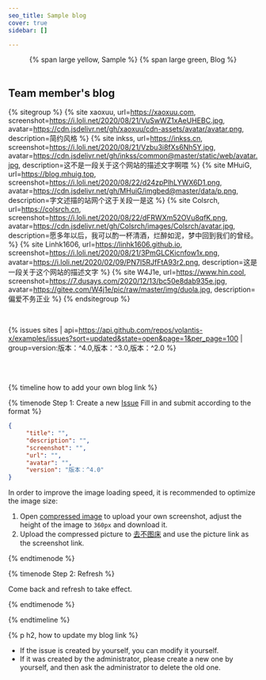 ```yaml
---
seo_title: Sample blog
cover: true
sidebar: []

---
```


<center>
{% span large yellow, Sample %}
{% span large green, Blog %}
</center>
<br>

## Team member's blog

{% sitegroup %}
{% site xaoxuu, url=https://xaoxuu.com, screenshot=https://i.loli.net/2020/08/21/VuSwWZ1xAeUHEBC.jpg, avatar=https://cdn.jsdelivr.net/gh/xaoxuu/cdn-assets/avatar/avatar.png, description=简约风格 %}
{% site inkss, url=https://inkss.cn, screenshot=https://i.loli.net/2020/08/21/Vzbu3i8fXs6Nh5Y.jpg, avatar=https://cdn.jsdelivr.net/gh/inkss/common@master/static/web/avatar.jpg, description=这不是一段关于这个网站的描述文字啊喂 %}
{% site MHuiG, url=https://blog.mhuig.top, screenshot=https://i.loli.net/2020/08/22/d24zpPlhLYWX6D1.png, avatar=https://cdn.jsdelivr.net/gh/MHuiG/imgbed@master/data/p.png, description=字文述描的站网个这于关段一是这 %}
{% site Colsrch, url=https://colsrch.cn, screenshot=https://i.loli.net/2020/08/22/dFRWXm52OVu8qfK.png, avatar=https://cdn.jsdelivr.net/gh/Colsrch/images/Colsrch/avatar.jpg, description=愿多年以后，我可以酌一杯清酒，烂醉如泥，梦中回到我们的曾经。 %}
{% site Linhk1606, url=https://linhk1606.github.io, screenshot=https://i.loli.net/2020/08/21/3PmGLCKicnfow1x.png, avatar=https://i.loli.net/2020/02/09/PN7I5RJfFtA93r2.png, description=这是一段关于这个网站的描述文字 %}
{% site W4J1e, url=https://www.hin.cool, screenshot=https://7.dusays.com/2020/12/13/bc50e8dab935e.jpg, avatar=https://gitee.com/W4j1e/pic/raw/master/img/duola.jpg, description=偏爱不务正业 %}
{% endsitegroup %}


<br>

{% issues sites | api=https://api.github.com/repos/volantis-x/examples/issues?sort=updated&state=open&page=1&per_page=100 | group=version:版本：^4.0,版本：^3.0,版本：^2.0 %}
<br>


<!-- more -->

<br><br>

{% timeline how to add your own blog link %}

{% timenode Step 1: Create a new [Issue](https://github.com/volantis-x/examples/issues/) Fill in and submit according to the format %}

```json
{
     "title": "",
     "description": "",
     "screenshot": "",
     "url": "",
     "avatar": "",
     "version": "版本：^4.0"
}
```

In order to improve the image loading speed, it is recommended to optimize the image size:
1. Open [compressed image](https://www.yasuotu.com/) to upload your own screenshot, adjust the height of the image to `360px` and download it.
2. Upload the compressed picture to [去不图床](https://7bu.top/) and use the picture link as the screenshot link.

{% endtimenode %}

{% timenode Step 2: Refresh %}

Come back and refresh to take effect.

{% endtimenode %}

{% endtimeline %}

{% p h2, how to update my blog link %}

- If the issue is created by yourself, you can modify it yourself.
- If it was created by the administrator, please create a new one by yourself, and then ask the administrator to delete the old one.